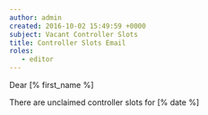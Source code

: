 ```yaml
---
author: admin
created: 2016-10-02 15:49:59 +0000
subject: Vacant Controller Slots
title: Controller Slots Email
roles:
   - editor
---
```


Dear [% first_name %]

There are unclaimed controller slots for [% date %]
